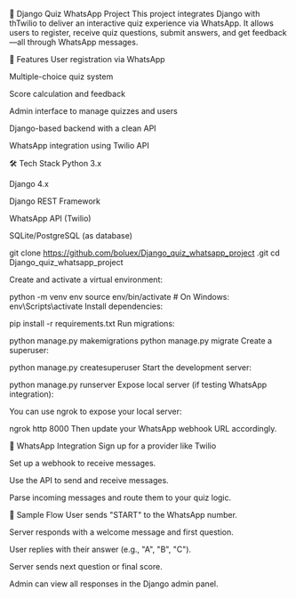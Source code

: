 🧠 Django Quiz WhatsApp Project
This project integrates Django with thTwilio to deliver an interactive quiz experience via WhatsApp. It allows users to register, receive quiz questions, submit answers, and get feedback—all through WhatsApp messages.

🚀 Features
User registration via WhatsApp

Multiple-choice quiz system

Score calculation and feedback

Admin interface to manage quizzes and users

Django-based backend with a clean API

WhatsApp integration using Twilio API 

🛠️ Tech Stack
Python 3.x

Django 4.x

Django REST Framework

WhatsApp API (Twilio)

SQLite/PostgreSQL (as database)



git clone https://github.com/boluex/Django_quiz_whatsapp_project
.git
cd Django_quiz_whatsapp_project

Create and activate a virtual environment:


python -m venv env
source env/bin/activate  # On Windows: env\Scripts\activate
Install dependencies:

pip install -r requirements.txt
Run migrations:


python manage.py makemigrations
python manage.py migrate
Create a superuser:


python manage.py createsuperuser
Start the development server:


python manage.py runserver
Expose local server (if testing WhatsApp integration):

You can use ngrok to expose your local server:


ngrok http 8000
Then update your WhatsApp webhook URL accordingly.

🔌 WhatsApp Integration
Sign up for a provider like Twilio 

Set up a webhook to receive messages.

Use the API to send and receive messages.

Parse incoming messages and route them to your quiz logic.

🧪 Sample Flow
User sends "START" to the WhatsApp number.

Server responds with a welcome message and first question.

User replies with their answer (e.g., "A", "B", "C").

Server sends next question or final score.

Admin can view all responses in the Django admin panel.

